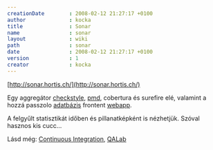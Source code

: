```yaml
---
creationDate        : 2008-02-12 21:27:17 +0100 
author              : kocka 
title               : Sonar 
name                : sonar 
layout              : wiki 
path                : sonar 
date                : 2008-02-12 21:27:17 +0100 
version             : 1 
creator             : kocka 
---
```

[http://sonar.hortis.ch/](http://sonar.hortis.ch/)

Egy aggregátor [checkstyle](checkstyle.html), [pmd](PMD.html), cobertura és surefire elé, valamint a hozzá passzolo [adatbázis](RDBMS.html) frontent [webapp](webapp.html).

A felgyűlt statisztikát időben és pillanatképként is nézhetjük. Szóval hasznos kis cucc...

Lásd még: [Continuous Integration](Continuous%20Integration.html), [QALab](qalab.html)
